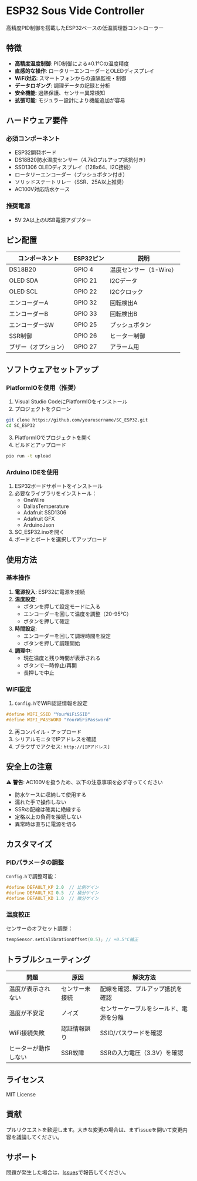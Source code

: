 # ESP32 Sous Vide Controller

高精度PID制御を搭載したESP32ベースの低温調理器コントローラー

## 特徴

- **高精度温度制御**: PID制御による±0.1°Cの温度精度
- **直感的な操作**: ロータリーエンコーダーとOLEDディスプレイ
- **WiFi対応**: スマートフォンからの遠隔監視・制御
- **データロギング**: 調理データの記録と分析
- **安全機能**: 過熱保護、センサー異常検知
- **拡張可能**: モジュラー設計により機能追加が容易

## ハードウェア要件

### 必須コンポーネント
- ESP32開発ボード
- DS18B20防水温度センサー（4.7kΩプルアップ抵抗付き）
- SSD1306 OLEDディスプレイ（128x64、I2C接続）
- ロータリーエンコーダー（プッシュボタン付き）
- ソリッドステートリレー（SSR、25A以上推奨）
- AC100V対応防水ケース

### 推奨電源
- 5V 2A以上のUSB電源アダプター

## ピン配置

| コンポーネント | ESP32ピン | 説明 |
|------------|---------|-----|
| DS18B20 | GPIO 4 | 温度センサー（1-Wire） |
| OLED SDA | GPIO 21 | I2Cデータ |
| OLED SCL | GPIO 22 | I2Cクロック |
| エンコーダーA | GPIO 32 | 回転検出A |
| エンコーダーB | GPIO 33 | 回転検出B |
| エンコーダーSW | GPIO 25 | プッシュボタン |
| SSR制御 | GPIO 26 | ヒーター制御 |
| ブザー（オプション） | GPIO 27 | アラーム用 |

## ソフトウェアセットアップ

### PlatformIOを使用（推奨）

1. Visual Studio CodeにPlatformIOをインストール
2. プロジェクトをクローン
```bash
git clone https://github.com/yourusername/SC_ESP32.git
cd SC_ESP32
```
3. PlatformIOでプロジェクトを開く
4. ビルドとアップロード
```bash
pio run -t upload
```

### Arduino IDEを使用

1. ESP32ボードサポートをインストール
2. 必要なライブラリをインストール：
   - OneWire
   - DallasTemperature
   - Adafruit SSD1306
   - Adafruit GFX
   - ArduinoJson
3. SC_ESP32.inoを開く
4. ボードとポートを選択してアップロード

## 使用方法

### 基本操作

1. **電源投入**: ESP32に電源を接続
2. **温度設定**: 
   - ボタンを押して設定モードに入る
   - エンコーダーを回して温度を調整（20-95°C）
   - ボタンを押して確定
3. **時間設定**:
   - エンコーダーを回して調理時間を設定
   - ボタンを押して調理開始
4. **調理中**:
   - 現在温度と残り時間が表示される
   - ボタンで一時停止/再開
   - 長押しで中止

### WiFi設定

1. `Config.h`でWiFi認証情報を設定
```cpp
#define WIFI_SSID "YourWiFiSSID"
#define WIFI_PASSWORD "YourWiFiPassword"
```
2. 再コンパイル・アップロード
3. シリアルモニタでIPアドレスを確認
4. ブラウザでアクセス: `http://[IPアドレス]`

## 安全上の注意

⚠️ **警告**: AC100Vを扱うため、以下の注意事項を必ず守ってください

- 防水ケースに収納して使用する
- 濡れた手で操作しない
- SSRの配線は確実に絶縁する
- 定格以上の負荷を接続しない
- 異常時は直ちに電源を切る

## カスタマイズ

### PIDパラメータの調整

`Config.h`で調整可能：
```cpp
#define DEFAULT_KP 2.0  // 比例ゲイン
#define DEFAULT_KI 0.5  // 積分ゲイン
#define DEFAULT_KD 1.0  // 微分ゲイン
```

### 温度較正

センサーのオフセット調整：
```cpp
tempSensor.setCalibrationOffset(0.5); // +0.5°C補正
```

## トラブルシューティング

| 問題 | 原因 | 解決方法 |
|-----|-----|---------|
| 温度が表示されない | センサー未接続 | 配線を確認、プルアップ抵抗を確認 |
| 温度が不安定 | ノイズ | センサーケーブルをシールド、電源を分離 |
| WiFi接続失敗 | 認証情報誤り | SSID/パスワードを確認 |
| ヒーターが動作しない | SSR故障 | SSRの入力電圧（3.3V）を確認 |

## ライセンス

MIT License

## 貢献

プルリクエストを歓迎します。大きな変更の場合は、まずissueを開いて変更内容を議論してください。

## サポート

問題が発生した場合は、[Issues](https://github.com/yourusername/SC_ESP32/issues)で報告してください。